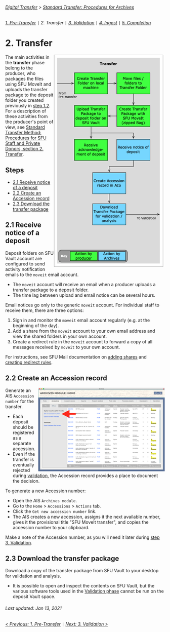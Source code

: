 ###### [Digital Transfer](../../README.md) > [Standard Transfer: Procedures for Archives](00-introduction.md)
###### [1. Pre-Transfer](01-pre-transfer.md) `|` 2. Transfer `|` [3. Validation](03-validation.md) `|` [4. Ingest](04-ingest.md) `|` [5. Completion](05-completion.md)

# 2. Transfer
<img align="right" width="350" src="../../screenshots/02-transfer.png">

The main activities in the **transfer** phase belong to the producer, who packages the files using SFU MoveIt and uploads the transfer package to the deposit folder you created previously in [step 1.2](01-pre-transfer.md#12-create-a-deposit-folder). For a description of these activities from the producer's point of view, see [Standard Transfer Method: Procedures for SFU Staff and Private Donors, section 2. Transfer](../standard-producers/02-transfer.md).

## Steps
- [2.1 Receive notice of a deposit](#21-receive-notice-of-a-deposit)
- [2.2 Create an Accession record](#22-create-an-accession-record)
- [2.3 Download the transfer package](#23-download-the-transfer-package)

## 2.1 Receive notice of a deposit
Deposit folders on SFU Vault account are configured to send activity notification emails to the `moveit` email account.
- The `moveit` account will receive an email when a producer uploads a transfer package to a deposit folder.
- The time lag between upload and email notice can be several hours.

Email notices go only to the generic `moveit` account. For individual staff to receive them, there are three options:
1. Sign in and monitor the `moveit` email account regularly (e.g. at the beginning of the day).
1. Add a share from the `moveit` account to your own email address and view the shared folders in your own account.
1. Create a redirect rule in the `moveit` account to forward a copy of all messages received by `moveit` to your own account.

For instructions, see SFU Mail documentation on [adding shares](https://www.sfu.ca/sfumail/using-sfu-mail/sharing/sharing-mail-folders.html) and [creating redirect rules](https://www.sfu.ca/sfumail/using-sfu-mail/mail/managing-mail/forward-mail-to-another-account.html).

## 2.2 Create an Accession record
<img align="right" width="400" src="../../screenshots/02-create-accession.png">

Generate an AIS `Accession number` for the transfer.
- Each deposit should be registered as a separate accession.
- Even if the transfer is eventually rejected during [validation](03-validation.md), the Accession record provides a place to document the decision.

To generate a new Accession number:
- Open the AIS `Archives module`.
- Go to the `Home` > `Accessions` > `Actions` tab.
- Click the `Get new accession number` link.
- The AIS creates a new accession, assigns it the next available number, gives it the provisional title "SFU MoveIt transfer", and copies the accession number to your clipboard.

Make a note of the Accession number, as you will need it later during [step 3, Validation](03-validation.md).

## 2.3 Download the transfer package
Download a copy of the transfer package from SFU Vault to your desktop for validation and analysis.
- It is possible to open and inspect the contents on SFU Vault, but the various software tools used in the [Validation phase](03-validation.md) cannot be run on the deposit Vault space.

###### Last updated: Jan 13, 2021
###### [< Previous: 1. Pre-Transfer](01-pre-transfer.md) `|` [Next: 3. Validation >](03-validation.md)
